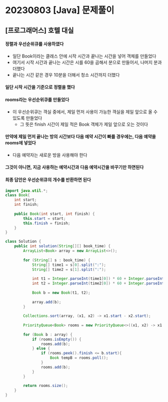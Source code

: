 # 20230803 [Java] 문제풀이 







## [프로그래머스] 호텔 대실



#### 정렬과 우선순위큐를 사용하였다

- 일단 Book이라는 클래스 안에 시작 시간과 끝나는 시간을 넣어 객체를 만들었다
- 여기서 시작 시간과 끝나는 시간은 시를 60을 곱해서 분으로 만들어서, 나머지 분과 더했다
- 끝나는 시간 같은 경우 10분을 더해서 청소 시간까지 더했다



#### 일단 시작 시간을 기준으로 정렬을 했다



#### rooms라는 우선순위큐를 만들었다

- 이 우선순위큐는 객실 중에서, 제일 먼저 사용이 가능한 객실을 제일 앞으로 올 수 있도록 만들었다
  - 그 뜻은 finish 시간이 제일 적은 Book 객체가 제일 앞으로 오는 것이다



#### 만약에 제일 먼저 끝나는 방의 시간보다 다음 예약 시간이 빠를 경우에는, 다음 예약을 rooms에 넣었다

- 다음 예약자는 새로운 방을 사용해야 한다



#### 그것이 아니면, 지금 사용하는 예약시간과 다음 예약시간을 바꾸기만 하면된다



#### 최종 답안은 우선순위큐의 개수를 반환하면 된다



```java
import java.util.*;
class Book{
    int start;
    int finish;
    
    public Book(int start, int finish) {
        this.start = start;
        this.finish = finish;
    }
}

class Solution {
    public int solution(String[][] book_time) {
        ArrayList<Book> array = new ArrayList<>();
        
        for (String[] s : book_time) {
            String[] time1 = s[0].split(":");
            String[] time2 = s[1].split(":");
            
            int t1 = Integer.parseInt(time1[0]) * 60 + Integer.parseInt(time1[1]);
            int t2 = Integer.parseInt(time2[0]) * 60 + Integer.parseInt(time2[1]) + 10;
            
            Book b = new Book(t1, t2);
            
            array.add(b);
        }
        
        Collections.sort(array, (x1, x2) -> x1.start - x2.start);
        
        PriorityQueue<Book> rooms = new PriorityQueue<>((x1, x2) -> x1.finish - x2.finish);
        
        for (Book b : array) {
            if (rooms.isEmpty()) {
                rooms.add(b);
            } else {
                if (rooms.peek().finish <= b.start){
                    Book tempB = rooms.poll();
                }
                rooms.add(b);
            }
        }
        
        return rooms.size();
    }
}
```
